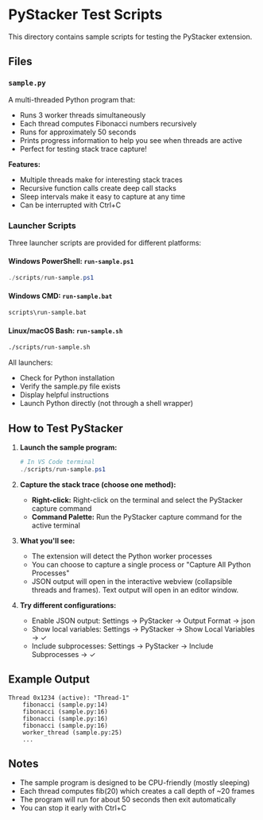 # PyStacker Test Scripts

This directory contains sample scripts for testing the PyStacker extension.

## Files

### `sample.py`
A multi-threaded Python program that:
- Runs 3 worker threads simultaneously
- Each thread computes Fibonacci numbers recursively
- Runs for approximately 50 seconds
- Prints progress information to help you see when threads are active
- Perfect for testing stack trace capture!

**Features:**
- Multiple threads make for interesting stack traces
- Recursive function calls create deep call stacks
- Sleep intervals make it easy to capture at any time
- Can be interrupted with Ctrl+C

### Launcher Scripts

Three launcher scripts are provided for different platforms:

#### Windows PowerShell: `run-sample.ps1`
```powershell
./scripts/run-sample.ps1
```

#### Windows CMD: `run-sample.bat`
```cmd
scripts\run-sample.bat
```

#### Linux/macOS Bash: `run-sample.sh`
```bash
./scripts/run-sample.sh
```

All launchers:
- Check for Python installation
- Verify the sample.py file exists
- Display helpful instructions
- Launch Python directly (not through a shell wrapper)

## How to Test PyStacker

1. **Launch the sample program:**
   ```powershell
   # In VS Code terminal
   ./scripts/run-sample.ps1
   ```

2. **Capture the stack trace (choose one method):**
   - **Right-click:** Right-click on the terminal and select the PyStacker capture command
   - **Command Palette:** Run the PyStacker capture command for the active terminal

3. **What you'll see:**
   - The extension will detect the Python worker processes
   - You can choose to capture a single process or "Capture All Python Processes"
   - JSON output will open in the interactive webview (collapsible threads and frames). Text output will open in an editor window.

4. **Try different configurations:**
   - Enable JSON output: Settings → PyStacker → Output Format → json
   - Show local variables: Settings → PyStacker → Show Local Variables → ✓
   - Include subprocesses: Settings → PyStacker → Include Subprocesses → ✓

## Example Output

```
Thread 0x1234 (active): "Thread-1"
    fibonacci (sample.py:14)
    fibonacci (sample.py:16)
    fibonacci (sample.py:16)
    fibonacci (sample.py:16)
    worker_thread (sample.py:25)
    ...
```

## Notes

- The sample program is designed to be CPU-friendly (mostly sleeping)
- Each thread computes fib(20) which creates a call depth of ~20 frames
- The program will run for about 50 seconds then exit automatically
- You can stop it early with Ctrl+C
